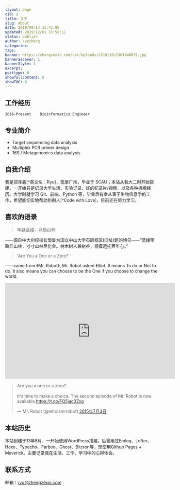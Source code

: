 ```yaml
---
layout: page
cid: 2
title: 关于
slug: About
date: 2019/09/13 13:43:00
updated: 2019/12/01 16:58:11
status: publish
author: ryuzheng
categories: 
tags: 
banner: https://zhengzexin.com/usr/uploads/2019/10/2361640875.jpg
bannerascover: 1
bannerStyle: 1
excerpt: 
posttype: 0
showfullcontent: 0
showTOC: 0
---
```



## 工作经历

```
2016-Present    Bioinformatics Engineer
```

## 专业简介
 - Target sequencing data analysis
 - Multiplex PCR primer design
 - 16S / Metagenomics data analysis

## 自我介绍

我是郑泽鑫[^英文名：Ryu]，现居广州，毕业于 SCAU；本站从我大二时开始搭建，一开始只是记录大学生活、实验记录、好的纪录片/视频，以及各种折腾经历。大学时就学习 Git、前端、Python 等，毕业后有幸从事于生物信息学的工作，希望能切实地帮助到别人[^Code with Love]，目前还在努力学习。

## 喜欢的语录

>筚路蓝缕，以启山林

——源自中大创校校长邹鲁为国立中山大学石牌校区(旧址)题的诗句——“蓝缕筚路启山林，寸寸山林尽化金。树木树人兼树谷，规模远托百年心。”

>'Are You a One or a Zero? ' 

——came from 《Mr. Robot》, Mr. Robot asked Elliot. It means To do or Not to do, it also means you can choose to be the One if you choose to change the world.

<iframe width="560" height="315" src="https://www.youtube-nocookie.com/embed/nyOepG93wSI" frameborder="0" allowfullscreen></iframe>

<blockquote class="twitter-tweet" data-lang="zh-cn"><p lang="en" dir="ltr">Are you a one or a zero? <br><br>It's time to make a choice. The second episode of Mr. Robot is now available.<a href="https://t.co/FQ5jac3Zxg">https://t.co/FQ5jac3Zxg</a></p>— Mr. Robot (@whoismrrobot) <a href="https://twitter.com/whoismrrobot/status/617084772934770688">2015年7月3日</a></blockquote> <script async src="//platform.twitter.com/widgets.js" charset="utf-8"></script>

## 本站历史

本站创建于13年8月，一开始使用WordPress搭建，后曾用过Emlog、Lofter、Hexo、Typecho、Farbox、Ghost、Bitcron等，现使用Github Pages + Maverick。主要记录我在生活、工作、学习中的心得体会。

## 联系方式

邮箱：[ryu@zhengzexin.com](mailto:ryu@zhengzexin.com)


